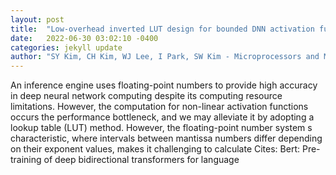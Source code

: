 ```yaml
---
layout: post
title:  "Low-overhead inverted LUT design for bounded DNN activation functions on floating-point vector ALUs"
date:   2022-06-30 03:02:10 -0400
categories: jekyll update
author: "SY Kim, CH Kim, WJ Lee, I Park, SW Kim - Microprocessors and Microsystems, 2022"
---
```

An inference engine uses floating-point numbers to provide high accuracy in deep neural network computing despite its computing resource limitations. However, the computation for non-linear activation functions occurs the performance bottleneck, and we may alleviate it by adopting a lookup table (LUT) method. However, the floating-point number system s characteristic, where intervals between mantissa numbers differ depending on their exponent values, makes it challenging to calculate  Cites: Bert: Pre-training of deep bidirectional transformers for language